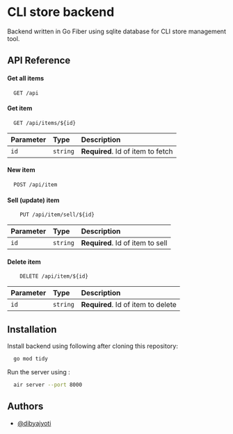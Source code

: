 
# CLI store backend

Backend written in Go Fiber using sqlite database for CLI store management tool. 


## API Reference

#### Get all items

```http
  GET /api
```
#### Get item

```http
  GET /api/items/${id}
```

| Parameter | Type     | Description                       |
| :-------- | :------- | :-------------------------------- |
| `id`      | `string` | **Required**. Id of item to fetch |

#### New item
```http
  POST /api/item
```
#### Sell (update) item

```http
    PUT /api/item/sell/${id}
```
| Parameter | Type     | Description                       |
| :-------- | :------- | :-------------------------------- |
| `id`      | `string` | **Required**. Id of item to sell |


#### Delete item

```http
    DELETE /api/item/${id}
```
| Parameter | Type     | Description                       |
| :-------- | :------- | :-------------------------------- |
| `id`      | `string` | **Required**. Id of item to delete |
## Installation

Install backend using following after cloning this repository: 

```bash 
  go mod tidy
```
Run the server using :


```bash 
  air server --port 8000
```
## Authors

- [@dibyajyoti](https://www.github.com/dibyajyoti-mandal)

